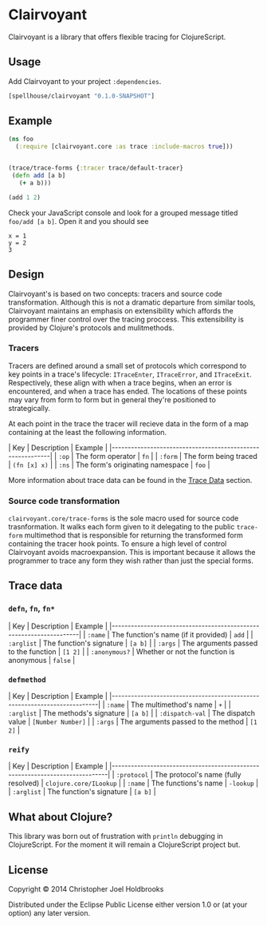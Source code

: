 # Clairvoyant

Clairvoyant is a library that offers flexible tracing for ClojureScript.

## Usage

Add Clairvoyant to your project `:dependencies`.

```clj
[spellhouse/clairvoyant "0.1.0-SNAPSHOT"]
```

## Example

```clj
(ns foo
  (:require [clairvoyant.core :as trace :include-macros true]))


(trace/trace-forms {:tracer trace/default-tracer}
 (defn add [a b]
   (+ a b)))

(add 1 2)
```

Check your JavaScript console and look for a grouped message titled
`foo/add [a b]`. Open it and you should see

```
x = 1
y = 2
3
```

## Design

Clairvoyant's is based on two concepts: tracers and source code 
transformation. Although this is not a dramatic departure from similar 
tools, Clairvoyant maintains an emphasis on extensibility which affords
the programmer finer control over the tracing proccess. This
extensibility is provided by Clojure's protocols and mulitmethods.


### Tracers

Tracers are defined around a small set of protocols which
correspond to key points in a trace's lifecycle: `ITraceEnter`,
`ITraceError`, and `ITraceExit`. Respectively, these align with when
a trace begins, when an error is encountered, and when a trace has
ended. The locations of these points may vary from form to form but in
general they're positioned to strategically.

At each point in the trace the tracer will recieve data in the form of
a map containing at the least the following information.

| Key     | Description                      | Example      |
|-----------------------------------------------------------|
| `:op`   | The form operator                | `fn`         |
| `:form` | The form being traced            | `(fn [x] x)` |
| `:ns`   | The form's originating namespace | `foo`        |

More information about trace data can be found in the 
[Trace Data](#trace-data) section.

### Source code transformation

`clairvoyant.core/trace-forms` is the sole macro used for source code
trasnformation. It walks each form given to it delegating to the public
`trace-form` multimethod that is responsible for returning the transformed
form containing the tracer hook points. To ensure a high level of control
Clairvoyant avoids macroexpansion. This is important because it allows the
programmer to trace any form they wish rather than just the special forms.

## Trace data

### `defn`, `fn`, `fn*`

| Key           | Description                              | Example |
|--------------------------------------------------------------------|
| `:name`       | The function's name (if it provided)     | `add`   |
| `:arglist`    | The function's signature                 | `[a b]` |
| `:args`       | The arguments passed to the function     | `[1 2]` |
| `:anonymous?` | Whether or not the function is anonymous | `false` |

### `defmethod`

| Key             | Description                        | Example           |
|--------------------------------------------------------------------------|
| `:name`         | The multimethod's name             | `+`               |
| `:arglist`      | The methods's signature            | `[a b]`           |
| `:dispatch-val` | The dispatch value                 | `[Number Number]` |
| `:args`         | The arguments passed to the method | `[1 2]`           |


### `reify`

| Key         | Description                          | Example                |
|-----------------------------------------------------------------------------|
| `:protocol` | The protocol's name (fully resolved) | `clojure.core/ILookup` |
| `:name`     | The functions's name                 | `-lookup`              |
| `:arglist`  | The function's signature             | `[a b]`                |


## What about Clojure?

This library was born out of frustration with `println` debugging in
ClojureScript. For the moment it will remain a ClojureScript project but.

## License

Copyright © 2014 Christopher Joel Holdbrooks

Distributed under the Eclipse Public License either version 1.0 or (at
your option) any later version.
